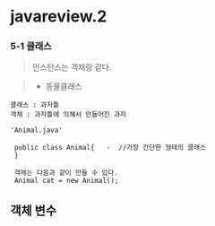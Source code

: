 # javareview.2

### 5-1 클래스
> 인스턴스는 객채랑 같다.

> - 동물클래스

```
클래스 : 과자틀
객체 : 과자틀에 의해서 만들어진 과자

'Animal.java'
 
 public class Animal{   -  //가장 간단한 형태의 클래스
 }   
 
 객체는 다음과 같이 만들 수 있다.
 Animal cat = new Animal();
 ```
 ## 객체 변수
 
 
